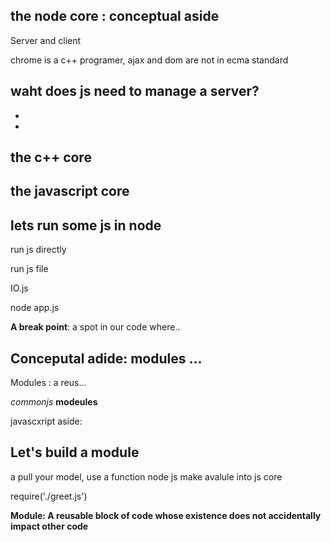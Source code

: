 


## the node core : conceptual aside

Server and client

chrome is a c++ programer, ajax and dom are not in ecma standard

## waht does js need to manage a server?





+
+

## the c++ core


## the javascript core

## lets run some js in node

run js directly

run js file

IO.js

node app.js

**A break point**: a spot in our code where..



## Conceputal adide: modules ...

Modules : a reus...

*commonjs* **modeules**

javascxript aside:


## Let's build a module

a pull your model, use a function node js make avalule into js core

require('./greet.js')


**Module: A reusable block of code whose existence does not accidentally impact other code**









